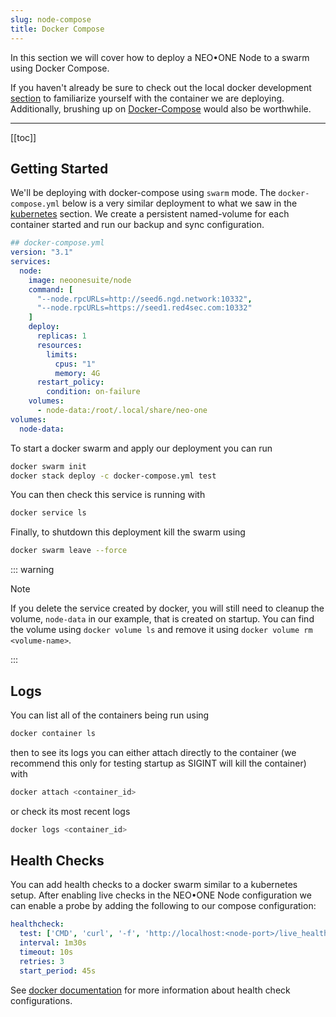 ```yaml
---
slug: node-compose
title: Docker Compose
---
```


In this section we will cover how to deploy a NEO•ONE Node to a swarm using Docker Compose.

If you haven't already be sure to check out the local docker development [section](/docs/node-docker) to familiarize yourself with the container we are deploying. Additionally, brushing up on [Docker-Compose](https://docs.docker.com/compose/) would also be worthwhile.

---

[[toc]]

## Getting Started

We'll be deploying with docker-compose using `swarm` mode. The `docker-compose.yml` below is a very similar deployment to what we saw in the [kubernetes](/docs/node-kubernetes) section. We create a persistent named-volume for each container started and run our backup and sync configuration.

```yml
## docker-compose.yml
version: "3.1"
services:
  node:
    image: neoonesuite/node
    command: [
      "--node.rpcURLs=http://seed6.ngd.network:10332",
      "--node.rpcURLs=https://seed1.red4sec.com:10332"
    ]
    deploy:
      replicas: 1
      resources:
        limits:
          cpus: "1"
          memory: 4G
      restart_policy:
        condition: on-failure
    volumes:
      - node-data:/root/.local/share/neo-one
volumes:
  node-data:
```

To start a docker swarm and apply our deployment you can run

```bash
docker swarm init
docker stack deploy -c docker-compose.yml test
```

You can then check this service is running with

```bash
docker service ls
```

Finally, to shutdown this deployment kill the swarm using

```bash
docker swarm leave --force
```

::: warning

Note

If you delete the service created by docker, you will still need to cleanup the volume, `node-data` in our example, that is created on startup. You can find the volume using `docker volume ls` and remove it using `docker volume rm <volume-name>`.

:::

## Logs

You can list all of the containers being run using

```bash
docker container ls
```

then to see its logs you can either attach directly to the container (we recommend this only for testing startup as SIGINT will kill the container) with

```bash
docker attach <container_id>
```

or check its most recent logs

```bash
docker logs <container_id>
```

## Health Checks

You can add health checks to a docker swarm similar to a kubernetes setup. After enabling live checks in the NEO•ONE Node configuration we can enable a probe by adding the following to our compose configuration:

```yml
healthcheck:
  test: ['CMD', 'curl', '-f', 'http://localhost:<node-port>/live_health_check']
  interval: 1m30s
  timeout: 10s
  retries: 3
  start_period: 45s
```

See [docker documentation](https://docs.docker.com/compose/compose-file/#healthcheck) for more information about health check configurations.
